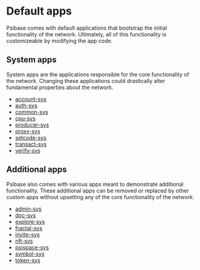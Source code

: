 # Default apps

Psibase comes with default applications that bootstrap the initial functionality of the network. Ultimately, all of this functionality is customizeable by modifying the app code. 

## System apps

System apps are the applications responsible for the core functionality of the network. Changing these applications could drastically alter fundamental properties about the network.

- [account-sys](account-sys.md)
- [auth-sys]()
- [common-sys](common-sys.md)
- [cpu-sys]()
- [producer-sys]()
- [proxy-sys](proxy-sys.md)
- [setcode-sys]()
- [transact-sys](transact-sys.md)
- [verify-sys]()

## Additional apps

Psibase also comes with various apps meant to demonstrate additional functionality. These additional apps can be removed or replaced by other custom apps without upsetting any of the core functionality of the network.

- [admin-sys](admin-sys.md)
- [doc-sys](doc-sys.md)
- [explore-sys]()
- [fractal-sys]()
- [invite-sys](invite-sys.md)
- [nft-sys]()
- [psispace-sys](psispace-sys.md)
- [symbol-sys]()
- [token-sys]()
